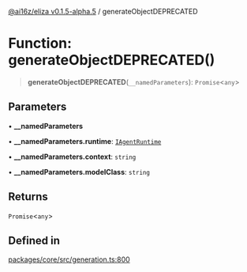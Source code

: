 [@ai16z/eliza v0.1.5-alpha.5](../index.md) / generateObjectDEPRECATED

# Function: generateObjectDEPRECATED()

> **generateObjectDEPRECATED**(`__namedParameters`): `Promise`\<`any`\>

## Parameters

• **\_\_namedParameters**

• **\_\_namedParameters.runtime**: [`IAgentRuntime`](../interfaces/IAgentRuntime.md)

• **\_\_namedParameters.context**: `string`

• **\_\_namedParameters.modelClass**: `string`

## Returns

`Promise`\<`any`\>

## Defined in

[packages/core/src/generation.ts:800](https://github.com/royerz2/eliza-test-textrs-main/blob/main/packages/core/src/generation.ts#L800)

